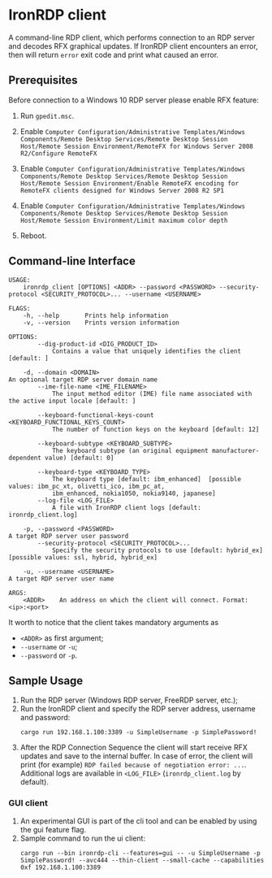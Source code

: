 # IronRDP client

A command-line RDP client, which performs connection to an RDP server and decodes RFX graphical updates.
If IronRDP client encounters an error, then will return `error` exit code and print what caused
an error.

## Prerequisites

Before connection to a Windows 10 RDP server please enable RFX feature:

1. Run  `gpedit.msc`.

2. Enable `Computer Configuration/Administrative Templates/Windows Components/Remote Desktop Services/Remote Desktop Session Host/Remote Session Environment/RemoteFX for Windows Server 2008 R2/Configure RemoteFX`

3. Enable `Computer Configuration/Administrative Templates/Windows Components/Remote Desktop Services/Remote Desktop Session Host/Remote Session Environment/Enable RemoteFX encoding for RemoteFX clients designed for Windows Server 2008 R2 SP1`

4. Enable `Computer Configuration/Administrative Templates/Windows Components/Remote Desktop Services/Remote Desktop Session Host/Remote Session Environment/Limit maximum color depth`

5. Reboot.

## Command-line Interface

```
USAGE:
    ironrdp_client [OPTIONS] <ADDR> --password <PASSWORD> --security-protocol <SECURITY_PROTOCOL>... --username <USERNAME>

FLAGS:
    -h, --help       Prints help information
    -v, --version    Prints version information

OPTIONS:
        --dig-product-id <DIG_PRODUCT_ID>
            Contains a value that uniquely identifies the client [default: ]

    -d, --domain <DOMAIN>                                                    An optional target RDP server domain name
        --ime-file-name <IME_FILENAME>
            The input method editor (IME) file name associated with the active input locale [default: ]

        --keyboard-functional-keys-count <KEYBOARD_FUNCTIONAL_KEYS_COUNT>
            The number of function keys on the keyboard [default: 12]

        --keyboard-subtype <KEYBOARD_SUBTYPE>
            The keyboard subtype (an original equipment manufacturer-dependent value) [default: 0]

        --keyboard-type <KEYBOARD_TYPE>
            The keyboard type [default: ibm_enhanced]  [possible values: ibm_pc_xt, olivetti_ico, ibm_pc_at,
            ibm_enhanced, nokia1050, nokia9140, japanese]
        --log-file <LOG_FILE>
            A file with IronRDP client logs [default: ironrdp_client.log]

    -p, --password <PASSWORD>                                                A target RDP server user password
        --security-protocol <SECURITY_PROTOCOL>...
            Specify the security protocols to use [default: hybrid_ex]  [possible values: ssl, hybrid, hybrid_ex]

    -u, --username <USERNAME>                                                A target RDP server user name

ARGS:
    <ADDR>    An address on which the client will connect. Format: <ip>:<port>
```

It worth to notice that the client takes mandatory arguments as
 - `<ADDR>` as first argument;
 - `--username` or `-u`;
 - `--password` or `-p`.

## Sample Usage

1. Run the RDP server (Windows RDP server, FreeRDP server, etc.);
2. Run the IronRDP client and specify the RDP server address, username and password:
    ```
   cargo run 192.168.1.100:3389 -u SimpleUsername -p SimplePassword!
    ```
3. After the RDP Connection Sequence the client will start receive RFX updates 
and save to the internal buffer.
In case of error, the client will print (for example) `RDP failed because of negotiation error: ...`.
Additional logs are available in `<LOG_FILE>` (`ironrdp_client.log` by default).

### GUI client
1. An experimental GUI is part of the cli tool and can be enabled by using the gui feature flag.
2. Sample command to run the ui client:
    ```
    cargo run --bin ironrdp-cli --features=gui -- -u SimpleUsername -p SimplePassword! --avc444 --thin-client --small-cache --capabilities 0xf 192.168.1.100:3389
    ```